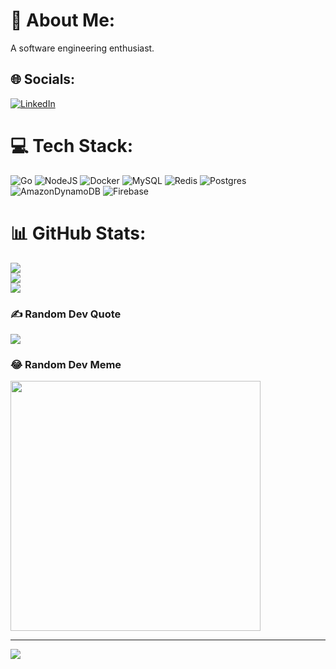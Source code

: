 # 💫 About Me:
A software engineering enthusiast.


## 🌐 Socials:
[![LinkedIn](https://img.shields.io/badge/LinkedIn-%230077B5.svg?logo=linkedin&logoColor=white)](https://linkedin.com/in/husnulnawafil) 

# 💻 Tech Stack:
![Go](https://img.shields.io/badge/go-%2300ADD8.svg?style=plastic&logo=go&logoColor=white) ![NodeJS](https://img.shields.io/badge/node.js-6DA55F?style=plastic&logo=node.js&logoColor=white) ![Docker](https://img.shields.io/badge/docker-%230db7ed.svg?style=plastic&logo=docker&logoColor=white) ![MySQL](https://img.shields.io/badge/mysql-%2300000f.svg?style=plastic&logo=mysql&logoColor=white) ![Redis](https://img.shields.io/badge/redis-%23DD0031.svg?style=plastic&logo=redis&logoColor=white) ![Postgres](https://img.shields.io/badge/postgres-%23316192.svg?style=plastic&logo=postgresql&logoColor=white) ![AmazonDynamoDB](https://img.shields.io/badge/Amazon%20DynamoDB-4053D6?style=plastic&logo=Amazon%20DynamoDB&logoColor=white) ![Firebase](https://img.shields.io/badge/Firebase-039BE5?style=plastic&logo=Firebase&logoColor=white)
# 📊 GitHub Stats:
![](https://github-readme-stats.vercel.app/api?username=nawafilhusnul&theme=dracula&hide_border=false&include_all_commits=false&count_private=false)<br/>
![](https://github-readme-streak-stats.herokuapp.com/?user=nawafilhusnul&theme=dracula&hide_border=false)<br/>
![](https://github-readme-stats.vercel.app/api/top-langs/?username=nawafilhusnul&theme=dracula&hide_border=false&include_all_commits=false&count_private=false&layout=compact)

### ✍️ Random Dev Quote
![](https://quotes-github-readme.vercel.app/api?type=horizontal&theme=radical)

### 😂 Random Dev Meme
<img src='https://randommeme-five.vercel.app/' style="height: 400px;"/>

---
[![](https://visitcount.itsvg.in/api?id=nawafilhusnul&icon=0&color=0)](https://visitcount.itsvg.in)

<!-- Proudly created with GPRM ( https://gprm.itsvg.in ) -->
